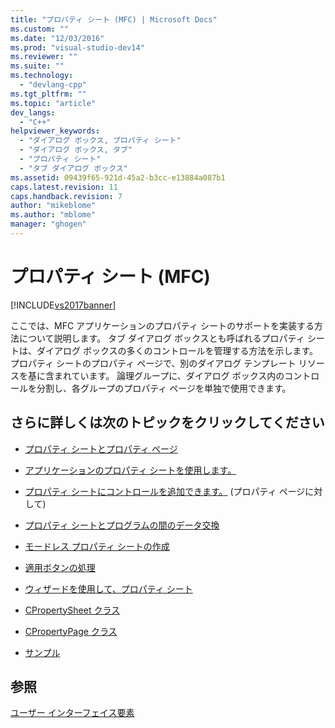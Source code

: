 ```yaml
---
title: "プロパティ シート (MFC) | Microsoft Docs"
ms.custom: ""
ms.date: "12/03/2016"
ms.prod: "visual-studio-dev14"
ms.reviewer: ""
ms.suite: ""
ms.technology: 
  - "devlang-cpp"
ms.tgt_pltfrm: ""
ms.topic: "article"
dev_langs: 
  - "C++"
helpviewer_keywords: 
  - "ダイアログ ボックス, プロパティ シート"
  - "ダイアログ ボックス, タブ"
  - "プロパティ シート"
  - "タブ ダイアログ ボックス"
ms.assetid: 09439f65-921d-45a2-b3cc-e13884a087b1
caps.latest.revision: 11
caps.handback.revision: 7
author: "mikeblome"
ms.author: "mblome"
manager: "ghogen"
---
```

# プロパティ シート (MFC)
[!INCLUDE[vs2017banner](../assembler/inline/includes/vs2017banner.md)]

ここでは、MFC アプリケーションのプロパティ シートのサポートを実装する方法について説明します。  タブ ダイアログ ボックスとも呼ばれるプロパティ シートは、ダイアログ ボックスの多くのコントロールを管理する方法を示します。  プロパティ シートのプロパティ ページで、別のダイアログ テンプレート リソースを基に含まれています。  論理グループに、ダイアログ ボックス内のコントロールを分割し、各グループのプロパティ ページを単独で使用できます。  
  
## さらに詳しくは次のトピックをクリックしてください  
  
-   [プロパティ シートとプロパティ ページ](../mfc/property-sheets-and-property-pages-in-mfc.md)  
  
-   [アプリケーションのプロパティ シートを使用します。](../mfc/using-property-sheets-in-your-application.md)  
  
-   [プロパティ シートにコントロールを追加できます。](../mfc/adding-controls-to-a-property-sheet.md) \(プロパティ ページに対して\)  
  
-   [プロパティ シートとプログラムの間のデータ交換](../mfc/exchanging-data.md)  
  
-   [モードレス プロパティ シートの作成](../mfc/creating-a-modeless-property-sheet.md)  
  
-   [適用ボタンの処理](../mfc/handling-the-apply-button.md)  
  
-   [ウィザードを使用して、プロパティ シート](../mfc/property-sheets-as-wizards.md)  
  
-   [CPropertySheet クラス](../mfc/reference/cpropertysheet-class.md)  
  
-   [CPropertyPage クラス](../mfc/reference/cpropertypage-class.md)  
  
-   [サンプル](../top/visual-cpp-samples.md)  
  
## 参照  
 [ユーザー インターフェイス要素](../mfc/user-interface-elements-mfc.md)